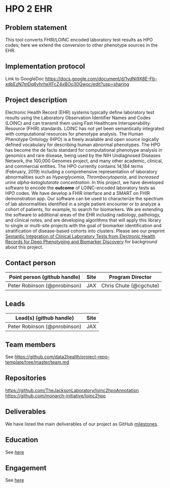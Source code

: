 # HPO 2 EHR

## Problem statement

This tool converts FHIR/LOINC encoded laboratory test results as HPO codes; here we extend the conversion to other phenotype sources in the EHR.

## Implementation protocol
Link to GoogleDoc https://docs.google.com/document/d/1ydNi9X8E-Fb-xdbEzN7mDq6vhrheXFcZ4xBOo30Qwoc/edit?usp=sharing

## Project description

Electronic Health Record (EHR) systems typically define laboratory test results using the Laboratory Observation Identifier Names and Codes (LOINC) and can transmit them using Fast Healthcare Interoperability Resource (FHIR) standards. LOINC has not yet been semantically integrated with computational resources for phenotype analysis. The Human Phenotype Ontology (HPO) is a freely available and open source logically defined vocabulary for describing human abnormal phenotypes. The HPO has become the de facto standard for computational phenotype analysis in genomics and rare disease, being used by the NIH Undiagnosed Diseases Network, the 100,000 Genomes project, and many other academic, clinical, and commercial entities. The HPO currently contains 14,184 terms (February, 2019)  including a comprehensive representation of laboratory abnormalities such as *Hyperglycemia*, *Thrombocytopenia*, and *Increased urine alpha-ketoglutarate concentration*. In this project, we have developed software to encode the **outcome** of LOINC-encoded laboratory tests as HPO codes. We have develop a FHIR interface and a SMART on FHIR demonstration app. Our software can be used to characterize the spectrum of lab abnormalities identified in a single patient encounter or to analyze a cohort of patients, for example, to search for biomarkers. We are extending the software to additional areas of the EHR including radiology, pathology, and clinical notes, and are developing algorithms that will apply this library to single or multi-site projects with the goal of biomarker identification and stratification of disease-based cohorts into clusters. Please see our preprint [Semantic Integration of Clinical Laboratory Tests from Electronic Health Records for Deep Phenotyping and Biomarker Discovery](https://www.biorxiv.org/content/10.1101/519231v1?rss=1) for background about this project.


## Contact person

Point person (github handle) | Site | Program Director
----------|--------------|---------------
Peter Robinson (@pnrobinson) | JAX | Chris Chute (@cgchute)

## Leads 

Lead(s) (github handle) | Site
----------|--------------|
Peter Robinson (@pnrobinson) | JAX


## Team members 

See https://github.com/data2health/project-repo-template/tree/master/team.md

## Repositories

https://github.com/TheJacksonLaboratory/loinc2hpoAnnotation
https://github.com/monarch-initiative/loinc2hpo

## Deliverables
We have listed the main deliverables of our project as GitHub [milestones](https://github.com/data2health/hpo2ehr.prj/milestones).


## Education

See  [here](education.md)


## Engagement
See [here](engagement.md)


